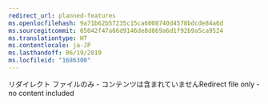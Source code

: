```yaml
---
redirect_url: planned-features
ms.openlocfilehash: 9a71b62b57235c15ca6008740d4578bdcde84a6d
ms.sourcegitcommit: 65042f47a66d9146de8d869a6d1f92b9a5ca9524
ms.translationtype: HT
ms.contentlocale: ja-JP
ms.lasthandoff: 06/19/2019
ms.locfileid: "1686300"
---
```

<span data-ttu-id="6fffe-101">リダイレクト ファイルのみ - コンテンツは含まれていません</span><span class="sxs-lookup"><span data-stu-id="6fffe-101">Redirect file only - no content included</span></span>